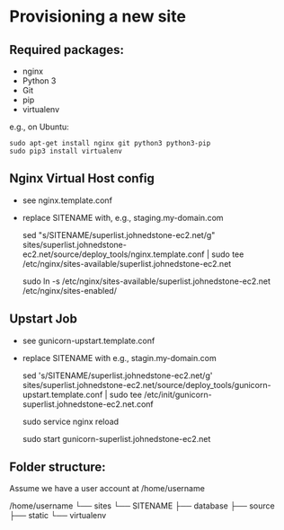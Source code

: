 Provisioning a new site
======================

## Required packages:

* nginx
* Python 3
* Git
* pip
* virtualenv

e.g., on Ubuntu:

    sudo apt-get install nginx git python3 python3-pip
    sudo pip3 install virtualenv

## Nginx Virtual Host config

* see nginx.template.conf
* replace SITENAME with, e.g., staging.my-domain.com

    sed "s/SITENAME/superlist.johnedstone-ec2.net/g" sites/superlist.johnedstone-ec2.net/source/deploy_tools/nginx.template.conf  | sudo tee /etc/nginx/sites-available/superlist.johnedstone-ec2.net 

    sudo ln -s /etc/nginx/sites-available/superlist.johnedstone-ec2.net /etc/nginx/sites-enabled/


## Upstart Job

* see gunicorn-upstart.template.conf
* replace SITENAME with e.g., stagin.my-domain.com

    sed 's/SITENAME/superlist.johnedstone-ec2.net/g' sites/superlist.johnedstone-ec2.net/source/deploy_tools/gunicorn-upstart.template.conf  | sudo tee /etc/init/gunicorn-superlist.johnedstone-ec2.net.conf 

    sudo service nginx reload

    sudo start gunicorn-superlist.johnedstone-ec2.net 

## Folder structure:
Assume we have a user account at /home/username

/home/username
└── sites
    └── SITENAME
        ├── database
        ├── source
        ├── static
        └── virtualenv
